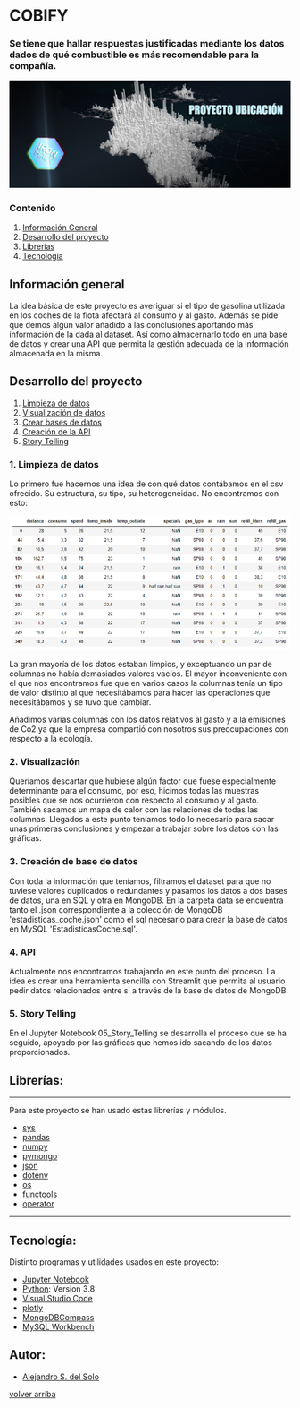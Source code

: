 <a name='inicio'></a>
# COBIFY

### Se tiene que hallar respuestas justificadas mediante los datos dados de qué combustible es más recomendable para la compañía.

![portada](https://github.com/as-Solo/Proyecto_Ubicacion/blob/main/img/portada_Readme.jpg)

### Contenido

1. [Información General](#Información)
2. [Desarrollo del proyecto](#Pasos)
3. [Librerías](#Librerías)
4. [Tecnología](#Tecnología)

<a name='Información'></a>
## Información general

La idea básica de este proyecto es averiguar si el tipo de gasolina utilizada en los coches de la flota afectará al consumo y al gasto. Además se pide que demos algún valor añadido a las conclusiones aportando más información de la dada al dataset. Así como almacernarlo todo en una base de datos y crear una API que permita la gestión adecuada de la información almacenada en la misma.



<a name='Pasos'></a>
## Desarrollo del proyecto

1. [Limpieza de datos](#limpieza)
1. [Visualización de datos](#visualizacion)
1. [Crear bases de datos](#bbdd)
1. [Creación de la API](#API)
1. [Story Telling](#storyTelling)

<a name = limpieza></a>
### 1. Limpieza de datos

Lo primero fue hacernos una idea de con qué datos contábamos en el csv ofrecido. Su estructura, su tipo, su heterogeneidad. No encontramos con esto:

![df_head_inicio](https://github.com/as-Solo/reto_data/blob/main/img/df_head_inicio.jpg)

La gran mayoría de los datos estaban limpios, y exceptuando un par de columnas no había demasiados valores vacíos. El mayor inconveniente con el que nos encontramos fue que en varios casos la columnas tenía un tipo de valor distinto al que necesitábamos para hacer las operaciones que necesitábamos y se tuvo que cambiar.

Añadimos varias columnas con los datos relativos al gasto y a la emisiones de Co2 ya que la empresa compartió con nosotros sus preocupaciones con respecto a la ecología.

<a name = visualizacion></a>
### 2. Visualización

Queríamos descartar que hubiese algún factor que fuese especialmente determinante para el consumo, por eso, hicimos todas las muestras posibles que se nos ocurrieron con respecto al consumo y al gasto. También sacamos un mapa de calor con las relaciones de todas las columnas. Llegados a este punto teníamos todo lo necesario para sacar unas primeras conclusiones y empezar a trabajar sobre los datos con las gráficas.

<a name = bbdd></a>
### 3. Creación de base de datos

Con toda la información que teníamos, filtramos el dataset para que no tuviese valores duplicados o redundantes y pasamos los datos a dos bases de datos, una en SQL y otra en MongoDB. En la carpeta data se encuentra tanto el .json correspondiente a la colección de MongoDB 'estadisticas_coche.json' como el sql necesario para crear la base de datos en MySQL 'EstadisticasCoche.sql'.

<a name = API></a>
### 4. API

Actualmente nos encontramos trabajando en este punto del proceso. La idea es crear una herramienta sencilla con Streamlit que permita al usuario pedir datos relacionados entre si a través de la base de datos de MongoDB.

<a name = storyTelling></a>
### 5. Story Telling

En el Jupyter Notebook 05_Story_Telling se desarrolla el proceso que se ha seguido, apoyado por las gráficas que hemos ido sacando de los datos proporcionados.


<a name = Librerías></a>
## Librerías:

***
Para este proyecto se han usado estas librerías y módulos. 
- [sys](https://docs.python.org/es/3.10/library/sys.html)
- [pandas](https://pandas.pydata.org/docs/)
- [numpy](https://numpy.org/doc/stable/)
- [pymongo](https://pypi.org/project/pymongo/)
- [json](https://docs.python.org/3/library/json.html)
- [dotenv](https://pypi.org/project/python-dotenv/)
- [os](https://docs.python.org/3/library/os.html)
- [functools](https://docs.python.org/es/3/library/functools.html)
- [operator](https://docs.python.org/3/library/operator.html)
***

<a name = Tecnología></a>
## Tecnología: 

Distinto programas y utilidades usados en este proyecto:
* [Jupyter Notebook](https://jupyter.org/)
* [Python](https://www.python.org/): Version 3.8
* [Visual Studio Code](https://code.visualstudio.com/)
* [plotly](https://plotly.com/graphing-libraries/)
* [MongoDBCompass](https://docs.mongodb.com/compass/master/)
* [MySQL Workbench](https://dev.mysql.com/doc/)

## Autor:

* [Alejandro S. del Solo](https://github.com/as-Solo)

[volver arriba](#inicio)